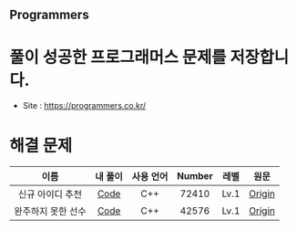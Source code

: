 ## Programmers
# 풀이 성공한 프로그래머스 문제를 저장합니다.
 - Site : https://programmers.co.kr/

# 해결 문제
 | 이름 | 내 풀이 | 사용 언어 | Number | 레벨 | 원문 |  
 | :----: | :----: | :------: | :---: | :----: | :----: |
 | 신규 아이디 추천 | [Code](https://github.com/Noonsom/Programmers/tree/main/72410) | C++ | 72410 | Lv.1 | [Origin](https://programmers.co.kr/learn/courses/30/lessons/72410) |
 | 완주하지 못한 선수 | [Code](https://github.com/Noonsom/Programmers/tree/main/42576) | C++ | 42576 | Lv.1 | [Origin](https://programmers.co.kr/learn/courses/30/lessons/42576) |
